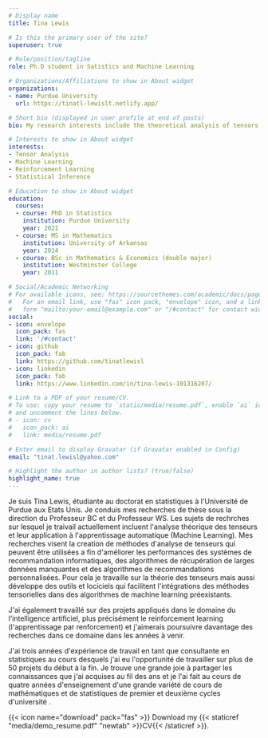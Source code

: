 ```yaml
---
# Display name
title: Tina Lewis

# Is this the primary user of the site?
superuser: true

# Role/position/tagline
role: Ph.D student in Satistics and Machine Learning

# Organizations/Affiliations to show in About widget
organizations:
- name: Purdue University
  url: https://tinatl-lewislt.netlify.app/

# Short bio (displayed in user profile at end of posts)
bio: My research interests include the theoretical analysis of tensors and their application to machine learning. I have also worked on applied projects in reinforcement learning over the years and also have 3 years of work experience as a statistics consultant.

# Interests to show in About widget
interests:
- Tensor Analysis
- Machine Learning
- Reinforcement Learning
- Statistical Inference

# Education to show in About widget
education:
  courses:
  - course: PhD in Statistics
    institution: Purdue University
    year: 2021
  - course: MS in Mathematics
    institution: University of Arkansas 
    year: 2014
  - course: BSc in Mathematics & Economics (double major)
    institution: Westminster College 
    year: 2011

# Social/Academic Networking
# For available icons, see: https://sourcethemes.com/academic/docs/page-builder/#icons
#   For an email link, use "fas" icon pack, "envelope" icon, and a link in the
#   form "mailto:your-email@example.com" or "/#contact" for contact widget.
social:
- icon: envelope
  icon_pack: fas
  link: '/#contact'
- icon: github
  icon_pack: fab
  link: https://github.com/tinatlewisl
- icon: linkedin
  icon_pack: fab
  link: https://www.linkedin.com/in/tina-lewis-101316207/

# Link to a PDF of your resume/CV.
# To use: copy your resume to `static/media/resume.pdf`, enable `ai` icons in `params.toml`, 
# and uncomment the lines below.
# - icon: cv
#   icon_pack: ai
#   link: media/resume.pdf

# Enter email to display Gravatar (if Gravatar enabled in Config)
email: "tinat.lewisl@yahoo.com"

# Highlight the author in author lists? (true/false)
highlight_name: true
---
```


Je suis Tina Lewis, étudiante au doctorat en statistiques à l'Université de Purdue aux Etats Unis. Je conduis mes recherches de thèse sous la direction du Professeur BC et du Professeur WS. Les sujets de rechrches sur lesquel je traivail actuellement incluent l'analyse théorique des tenseurs et leur application à l'apprentissage automatique (Machine Learning). Mes recherches visent la creation de méthodes d'analyse de tenseurs qui peuvent être utilisées a fin d'améliorer les performances des systèmes de recommandation informatiques, des algorithmes de récupération de larges données manquantes et des algorithmes de recommandations personnalisées. Pour cela je travaille sur la théorie des tenseurs mais aussi développe des outils et lociciels qui facilitent l'intégrations des méthodes tensorielles dans des algorithmes de machine learning préexistants.

J'ai également travaillé sur des projets appliqués dans le domaine du l'intelligence artificiel, plus précisément le reinforcement learning (l'apprentissage par renforcement) et j'aimerais poursuivre davantage des recherches dans ce domaine dans les années à venir.

J'ai trois années d'expérience de travail en tant que consultante en statistiques au cours desquels j'ai eu l'opportunité de travailler sur plus de 50 projets du début à la fin. Je trouve une grande joie à partager les connaissances que j'ai acquises au fil des ans et je l'ai fait au cours de quatre années d'enseignement d'une grande variété de cours de mathématiques et de statistiques de premier et deuxième cycles d'université .


{{< icon name="download" pack="fas" >}} Download my {{< staticref "media/demo_resume.pdf" "newtab" >}}CV{{< /staticref >}}.
